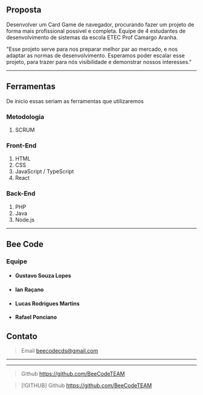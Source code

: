 ## Proposta
 Desenvolver um Card Game de navegador, procurando 
 fazer um projeto de forma mais profissional possivel e completa. Equipe de 4 estudantes de desenvolvimento
 de sistemas da escola ETEC Prof Camargo Aranha. 

  "Esse projeto serve para nos preparar melhor par ao mercado, e nos adaptar as normas de desenvolvimento.
  Esperamos poder escalar esse projeto, para trazer para nós visibilidade e demonstrar nossos interesses."

---
## Ferramentas
De inicio essas seriam as ferramentas que utilizaremos
### Metodologia
1. SCRUM
### Front-End
1. HTML
2. CSS
3. JavaScript / TypeScript
4. React

### Back-End
1. PHP
2. Java
3. Node.js 

---
## Bee Code 

### Equipe

- #### Gustavo Souza Lopes
- #### Ian Raçano
- #### Lucas Rodrigues Martins
- #### Rafael Ponciano 
## Contato

> Email
>beecodecds@gmail.com
>
---

---


> Github
> https://github.com/BeeCodeTEAM




> [!GITHUB] Github
> https://github.com/BeeCodeTEAM

